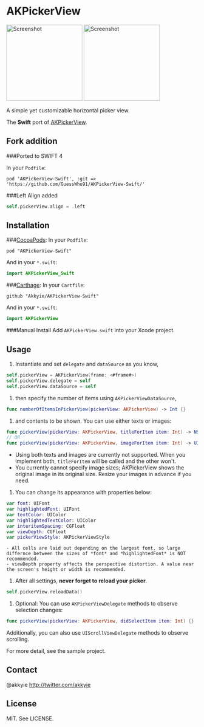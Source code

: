 AKPickerView
============

<img src="./Screenshot.gif" width="200" alt="Screenshot" />
<img src="./Screenshot2.gif" width="200" alt="Screenshot" />

A simple yet customizable horizontal picker view.

The __Swift__ port of [AKPickerView](https://github.com/Akkyie/AKPickerView).

Fork addition
------------

###Ported to SWIFT 4

In your `Podfile`:
```
pod 'AKPickerView-Swift', :git => 'https://github.com/GuessWho91/AKPickerView-Swift/'
```

###Left Align added 

```swift
self.pickerView.align = .left
```

Installation
------------

###[CocoaPods](http://cocoapods.org/):
In your `Podfile`:
```
pod "AKPickerView-Swift"
```
And in your `*.swift`:
```swift
import AKPickerView_Swift
```

###[Carthage](https://github.com/Carthage/Carthage):
In your `Cartfile`:
```
github "Akkyie/AKPickerView-Swift"
```
And in your `*.swift`:
```swift
import AKPickerView
```

###Manual Install
Add `AKPickerView.swift` into your Xcode project.

Usage
-----

1. Instantiate and set `delegate` and `dataSource` as you know,

  ```swift
  self.pickerView = AKPickerView(frame: <#frame#>)
  self.pickerView.delegate = self
  self.pickerView.dataSource = self
  ```

1. then specify the number of items using `AKPickerViewDataSource`,
  ```swift
  func numberOfItemsInPickerView(pickerView: AKPickerView) -> Int {}
  ```
	
1. and contents to be shown. You can use either texts or images:
  ```swift
  func pickerView(pickerView: AKPickerView, titleForItem item: Int) -> NSString {}
  // OR
  func pickerView(pickerView: AKPickerView, imageForItem item: Int) -> UIImage {}
  ```
	
  - Using both texts and images are currently not supported. When you implement both, `titleForItem` will be called and the other won't. 
  - You currently cannot specify image sizes; AKPickerView shows the original image in its original size. Resize your images in advance if you need.

1. You can change its appearance with properties below:

  ```swift
  var font: UIFont
  var highlightedFont: UIFont
  var textColor: UIColor
  var highlightedTextColor: UIColor
  var interitemSpacing: CGFloat
  var viewDepth: CGFloat
  var pickerViewStyle: AKPickerViewStyle
  ```
  
    - All cells are laid out depending on the largest font, so large differnce between the sizes of *font* and *highlightedFont* is NOT recommended.  
    - viewDepth property affects the perspective distortion. A value near the screen's height or width is recommended.

1. After all settings, **never forget to reload your picker**.
  ```swift
  self.pickerView.reloadData()
  ```

1. Optional: You can use `AKPickerViewDelegate` methods to observe selection changes:
  ```swift
  func pickerView(pickerView: AKPickerView, didSelectItem item: Int) {}
  ```
  Additionally, you can also use `UIScrollViewDelegate` methods to observe scrolling.

For more detail, see the sample project.

Contact
-------

@akkyie http://twitter.com/akkyie

License
-------
MIT. See LICENSE.
